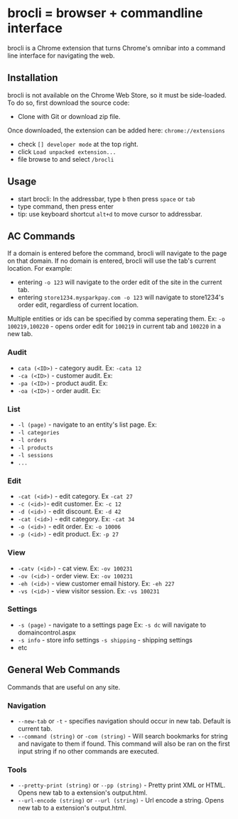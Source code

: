 # brocli = browser + commandline interface
brocli is a Chrome extension that turns Chrome's omnibar into a command line interface for navigating the web.

## Installation
brocli is not available on the Chrome Web Store, so it must be side-loaded. To do so, first download the source code: 

* Clone with Git or download zip file.

Once downloaded, the extension can be added here: `chrome://extensions`

* check `[] developer mode` at the top right. 
* click `Load unpacked extension...`
* file browse to and select `/brocli`

## Usage
* start brocli: In the addressbar, type `b` then press `space` or `tab`
* type command, then press enter
* tip: use keyboard shortcut `alt+d` to move cursor to addressbar. 

## AC Commands
If a domain is entered before the command, brocli will navigate to the page on that domain. If no domain is entered, brocli will use the tab's current location. For example:

* entering `-o 123` will navigate to the order edit of the site in the current tab.
* entering `store1234.mysparkpay.com -o 123` will navigate to store1234's order edit, regardless of current location.

Multiple entities or ids can be specified by comma seperating them. Ex: `-o 100219,100220` - opens order edit for `100219` in current tab and `100220` in a new tab. 

### Audit
* `cata (<ID>)` - category audit. Ex: `-cata 12`
* `-ca (<ID>)` - customer audit. Ex: 
* `-pa (<ID>)` - product audit. Ex: 
* `-oa (<ID>)` - order audit. Ex:  

### List
* `-l (page)` - navigate to an entity's list page. Ex:
* `-l categories`
* `-l orders` 
* `-l products`
* `-l sessions`
* `...`

### Edit
* `-cat (<id>)` - edit category. Ex `-cat 27`
* `-c (<id>)`- edit customer. Ex: `-c 12`
* `-d (<id>)` - edit discount. Ex: `-d 42`
* `-cat (<id>)` - edit category. Ex: `-cat 34`
* `-o (<id>)` - edit order. Ex: `-o 10006`
* `-p (<id>)` - edit product. Ex: `-p 27`

### View
* `-catv (<id>)` - cat view. Ex: `-ov 100231`
* `-ov (<id>)` - order view. Ex: `-ov 100231`
* `-eh (<id>)` - view customer email history. Ex: `-eh 227`
* `-vs (<id>)` - view visitor session. Ex: `-vs 100231`

### Settings
* `-s (page)` - navigate to a settings page Ex: `-s dc` will navigate to domaincontrol.aspx
* `-s info` - store info settings
 `-s shipping` - shipping settings
* etc

## General Web Commands
Commands that are useful on any site.

### Navigation
* `--new-tab` or `-t` - specifies navigation should occur in new tab. Default is current tab.
* `--command (string)` or `-com (string)` - Will search bookmarks for string and navigate to them if found. This command will also be ran on the first input string if no other commands are executed. 

### Tools
* `--pretty-print (string)` or `--pp (string)` - Pretty print XML or HTML. Opens new tab to a extension's output.html.
* `--url-encode (string)` or `--url (string)` - Url encode a string. Opens new tab to a extension's output.html.